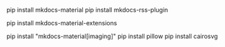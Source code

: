 pip install mkdocs-material
pip install mkdocs-rss-plugin

pip install mkdocs-material-extensions

pip install "mkdocs-material[imaging]"
pip install pillow
pip install cairosvg